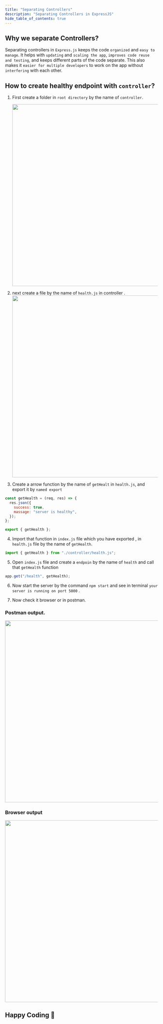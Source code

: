 ```yaml
---
title: "Separating Controllers"
description: "Separating Controllers in ExpressJS"
hide_table_of_contents: true
---
```


## Why we separate Controllers?

Separating controllers in `Express.js` keeps the code `organized` and `easy to manage`. It helps with `updating` and `scaling the app`, `improves code reuse and testing`, and keeps different parts of the code separate. This also makes it `easier for multiple developers` to work on the app without `interfering` with each other.

## How to create healthy endpoint with `controller`?

1. First create a folder in `root directory` by the name of `controller`.

   <img src="/expressjs/04-controller/1.png"  width="600px"/>

2. next create a file by the name of `health.js` in controller .
   <img src="/expressjs/04-controller/2.png"  width="600px"/>
3. Create a arrow function by the name of `getHealt` in `health.js`, and export it by `named export `

```js
const getHealth = (req, res) => {
  res.json({
    success: true,
    massage: "server is healthy",
  });
};

export { getHealth };
```

4. Import that function in `index.js` file which you have exported , in `health.js` file by the name of `getHealth`.

```js
import { getHealth } from "./controller/health.js";
```

5. Open `index.js` file and create a `endpoin` by the name of `health` and call that `getHealth` function

```js
app.get("/health", getHealth);
```

6. Now start the server by the command `npm start` and see in terminal `your server is running on port 5000` .

7. Now check it browser or in postman.

### Postman output.

   <img src="/expressjs/04-controller/4.png"  width="600px"/>

### Browser output

   <img src="/expressjs/04-controller/5.png"  width="600px"/>

## Happy Coding 🤖
